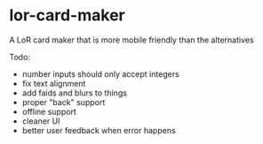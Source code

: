 # lor-card-maker
A LoR card maker that is more mobile friendly than the alternatives

Todo:
- number inputs should only accept integers
- fix text alignment
- add faids and blurs to things
- proper "back" support
- offline support
- cleaner UI
- better user feedback when error happens
